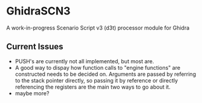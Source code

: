 # GhidraSCN3
A work-in-progress Scenario Script v3 (d3t) processor module for Ghidra


## Current Issues
* PUSH's are currently not all implemented, but most are.
* A good way to dispay how function calls to "engine functions" are constructed needs to be decided on. Arguments are passed by referring to the stack pointer directly, so passing it by reference or directly referencing the registers are the main two ways to go about it.
* maybe more?
